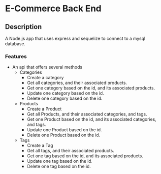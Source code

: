 # E-Commerce Back End

## Description
  A Node.js app that uses express and sequelize to connect to a mysql database.
  ### Features
  * An api that offers several methods
    * Categories
      * Create a category
      * Get all categories, and their associated products.
      * Get one category based on the id, and its associated products.
      * Update one category based on the id.
      * Delete one category based on the id.
    * Products
      * Create a Product
      * Get all Products, and their associated categories, and tags.
      * Get one Product based on the id, and its associated categories, and tags.
      * Update one Product based on the id.
      * Delete one Product based on the id.
    * Tags
      * Create a Tag
      * Get all tags, and their associated products.
      * Get one tag based on the id, and its associated products.
      * Update one tag based on the id.
      * Delete one tag based on the id.
